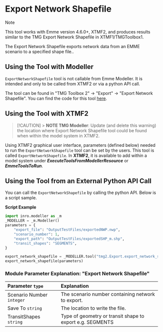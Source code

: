 # **Export Network Shapefile**

> [!NOTE]
> This tool works with Emme version 4.6.0+, XTMF2, and produces results similar to the TMG Export Network Shapefile in XTMF1/TMGToolbox1.

The Export Network Shapefile exports network data from an EMME scenario to a specified shape file..

## **Using the Tool with Modeller**

`ExportNetworkShapefile` tool is not callable from Emme Modeller. It is intended and only to be called from XTMF2 or via a python API call.

The tool can be found in "TMG Toolbox 2" -> "Export" -> "Export Network Shapefile". You can
find the code for this tool [here](https://github.com/TravelModellingGroup/TMG.EMME/blob/master/TMG.EMME/TMGToolbox2/src/Export/export_network_shapefile.py).

## **Using the Tool with XTMF2**

> [!CAUTION] > **NOTE TMG Modeller**: Update (and delete this warning) the location where Export Network Shapefile tool could be found when within the model system in XTMF2.

Using XTMF2 graphical user interface, parameters (defined below) needed to run the `ExportNetworkShapefile` tool can be set by the users. This tool is called `ExportNetworkShapefile`. In **XTMF2**, it is available to add within a model system under **_ExecuteToolsFromModellerResource_** or **_EmmeToolsToRun_**.

## **Using the Tool from an External Python API Call**

You can call the `ExportNetworkShapefile` by calling the python API. Below is a script sample.

**Script Example**

```python
import inro.modeller as _m
_MODELLER = _m.Modeller()
parameters = {
    "export_file": "OutputTestFiles/exportedNWP.nwp",
    "scenario_number": 1,
    "export_path": "OutputTestFiles/exportedSHP_m.shp",
    "transit_shapes": "SEGMENTS",
}

export_network_shapefile = _MODELLER.tool("tmg2.Export.export_network_shapefile")
export_network_shapefile(parameters)
```

### Module Parameter Explanation: "Export Network Shapefile"

| Parameter `type`          | Explanation                                              |
| :------------------------ | :------------------------------------------------------- |
| Scenario Number `integer` | The scenario number containing network to export.        |
| Save To `string`          | The location to write the file.                          |
| TransitShapes `string`    | Type of geometry or transit shape to export e.g. SEGMENTS |
